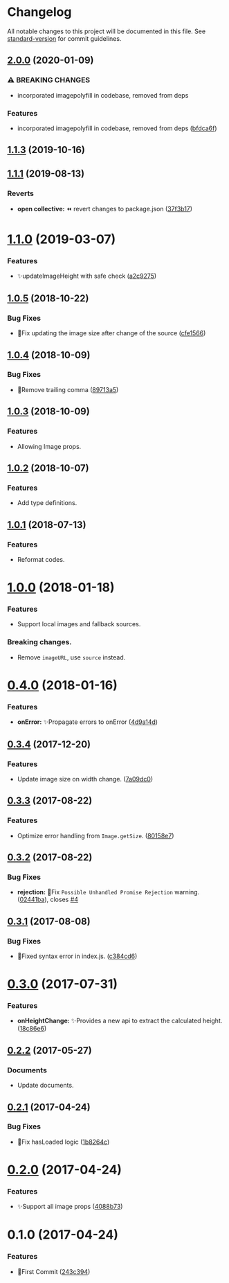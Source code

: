 # Changelog

All notable changes to this project will be documented in this file. See [standard-version](https://github.com/conventional-changelog/standard-version) for commit guidelines.

## [2.0.0](https://github.com/vivaxy/react-native-auto-height-image/compare/v1.1.3...v2.0.0) (2020-01-09)


### ⚠ BREAKING CHANGES

* incorporated imagepolyfill in codebase, removed from deps

### Features

* incorporated imagepolyfill in codebase, removed from deps ([bfdca6f](https://github.com/vivaxy/react-native-auto-height-image/commit/bfdca6f))

<a name="1.1.3"></a>
## [1.1.3](https://github.com/vivaxy/react-native-auto-height-image/compare/v1.1.2...v1.1.3) (2019-10-16)



<a name="1.1.1"></a>
## [1.1.1](https://github.com/vivaxy/react-native-auto-height-image/compare/v1.1.0...v1.1.1) (2019-08-13)


### Reverts

* **open collective:** :rewind: revert changes to package.json ([37f3b17](https://github.com/vivaxy/react-native-auto-height-image/commit/37f3b17))



<a name="1.1.0"></a>
# [1.1.0](https://github.com/vivaxy/react-native-auto-height-image/compare/v1.0.5...v1.1.0) (2019-03-07)


### Features

* :sparkles:updateImageHeight with safe check ([a2c9275](https://github.com/vivaxy/react-native-auto-height-image/commit/a2c9275))



<a name="1.0.5"></a>
## [1.0.5](https://github.com/vivaxy/react-native-auto-height-image/compare/v1.0.4...v1.0.5) (2018-10-22)


### Bug Fixes

* :bug:Fix updating the image size after change of the source ([cfe1566](https://github.com/vivaxy/react-native-auto-height-image/commit/cfe1566))



<a name="1.0.4"></a>
## [1.0.4](https://github.com/vivaxy/react-native-auto-height-image/compare/v1.0.3...v1.0.4) (2018-10-09)


### Bug Fixes

* :bug:Remove trailing comma ([89713a5](https://github.com/vivaxy/react-native-auto-height-image/commit/89713a5))



<a name="1.0.3"></a>
## [1.0.3](https://github.com/vivaxy/react-native-auto-height-image/compare/v1.0.2...v1.0.3) (2018-10-09)


### Features

* Allowing Image props.



<a name="1.0.2"></a>
## [1.0.2](https://github.com/vivaxy/react-native-auto-height-image/compare/v1.0.1...v1.0.2) (2018-10-07)


### Features

* Add type definitions.



<a name="1.0.1"></a>
## [1.0.1](https://github.com/vivaxy/react-native-auto-height-image/compare/v1.0.0...v1.0.1) (2018-07-13)


### Features

* Reformat codes.



<a name="1.0.0"></a>
# [1.0.0](https://github.com/vivaxy/react-native-auto-height-image/compare/v0.4.0...v1.0.0) (2018-01-18)


### Features

* Support local images and fallback sources.


### Breaking changes.

* Remove `imageURL`, use `source` instead.



<a name="0.4.0"></a>
# [0.4.0](https://github.com/vivaxy/react-native-auto-height-image/compare/v0.3.4...v0.4.0) (2018-01-16)


### Features

* **onError:** :sparkles:Propagate errors to onError ([4d9a14d](https://github.com/vivaxy/react-native-auto-height-image/commit/4d9a14d))



<a name="0.3.4"></a>
## [0.3.4](https://github.com/vivaxy/react-native-auto-height-image/compare/v0.3.3...v0.3.4) (2017-12-20)


### Features

* Update image size on width change. ([7a09dc0](https://github.com/vivaxy/react-native-auto-height-image/commit/7a09dc0))



<a name="0.3.3"></a>
## [0.3.3](https://github.com/vivaxy/react-native-auto-height-image/compare/v0.3.2...v0.3.3) (2017-08-22)


### Features

* Optimize error handling from `Image.getSize`. ([80158e7](https://github.com/vivaxy/react-native-auto-height-image/commit/80158e7))



<a name="0.3.2"></a>
## [0.3.2](https://github.com/vivaxy/react-native-auto-height-image/compare/v0.3.1...v0.3.2) (2017-08-22)


### Bug Fixes

* **rejection:** :bug:Fix `Possible Unhandled Promise Rejection` warning. ([02441ba](https://github.com/vivaxy/react-native-auto-height-image/commit/02441ba)), closes [#4](https://github.com/vivaxy/react-native-auto-height-image/issues/4)



<a name="0.3.1"></a>
## [0.3.1](https://github.com/vivaxy/react-native-auto-height-image/compare/v0.3.0...v0.3.1) (2017-08-08)


### Bug Fixes

* :bug:Fixed syntax error in index.js. ([c384cd6](https://github.com/vivaxy/react-native-auto-height-image/commit/c384cd6))



<a name="0.3.0"></a>
# [0.3.0](https://github.com/vivaxy/react-native-auto-height-image/compare/v0.2.2...v0.3.0) (2017-07-31)


### Features

* **onHeightChange:** :sparkles:Provides a new api to extract the calculated height. ([18c86e6](https://github.com/vivaxy/react-native-auto-height-image/commit/18c86e6))



<a name="0.2.2"></a>
## [0.2.2](https://github.com/vivaxy/react-native-auto-height-image/compare/v0.2.1...v0.2.2) (2017-05-27)


### Documents

* Update documents.



<a name="0.2.1"></a>
## [0.2.1](https://github.com/vivaxy/react-native-auto-height-image/compare/v0.2.0...v0.2.1) (2017-04-24)


### Bug Fixes

* :bug:Fix hasLoaded logic ([1b8264c](https://github.com/vivaxy/react-native-auto-height-image/commit/1b8264c))



<a name="0.2.0"></a>
# [0.2.0](https://github.com/vivaxy/react-native-auto-height-image/compare/v0.1.0...v0.2.0) (2017-04-24)


### Features

* :sparkles:Support all image props ([4088b73](https://github.com/vivaxy/react-native-auto-height-image/commit/4088b73))



<a name="0.1.0"></a>
# 0.1.0 (2017-04-24)


### Features

* :tada:First Commit ([243c394](https://github.com/vivaxy/react-native-auto-height-image/commit/243c394))
